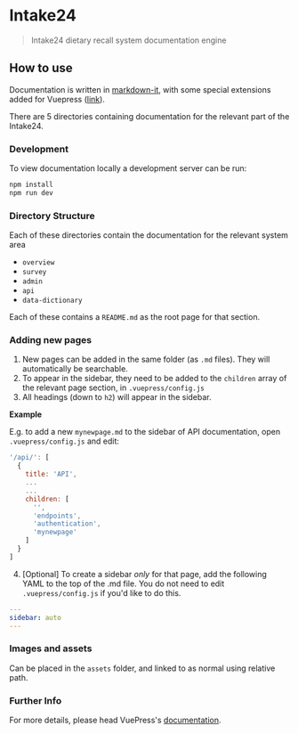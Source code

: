 # Intake24

> Intake24 dietary recall system documentation engine

## How to use

Documentation is written in [markdown-it](https://markdown-it.github.io/), with some special extensions added for Vuepress ([link](https://vuepress.vuejs.org/guide/markdown.html)).

There are 5 directories containing documentation for the relevant part of the Intake24.

### Development

To view documentation locally a development server can be run:

```bash
npm install
npm run dev
```

### Directory Structure

Each of these directories contain the documentation for the relevant system area

* `overview`
* `survey`
* `admin`
* `api`
* `data-dictionary`

Each of these contains a `README.md` as the root page for that section.

### Adding new pages

1. New pages can be added in the same folder (as `.md` files). They will automatically be searchable.
2. To appear in the sidebar, they need to be added to the `children` array of the relevant page section, in `.vuepress/config.js`
3. All headings (down to `h2`) will appear in the sidebar.

**Example**

E.g. to add a new `mynewpage.md` to the sidebar of API documentation, open `.vuepress/config.js` and edit:

```js
'/api/': [
  {
    title: 'API',
    ...
    ...
    children: [
      '',
      'endpoints',
      'authentication',
      'mynewpage'
    ]
  }
]
```

4. [Optional] To create a sidebar _only_ for that page, add the following YAML to the top of the .md file. You do not need to edit `.vuepress/config.js` if you'd like to do this.

```yaml
---
sidebar: auto
---
```

### Images and assets

Can be placed in the `assets` folder, and linked to as normal using relative path.

### Further Info

For more details, please head VuePress's [documentation](https://v1.vuepress.vuejs.org/).
